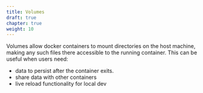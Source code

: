 ```yaml
---
title: Volumes
draft: true
chapter: true
weight: 10
---
```


Volumes allow docker containers to mount directories on the host machine, making any such files there accessible to the running container. This can be useful when users need:

- data to persist after the container exits.
- share data with other containers
- live reload functionality for local dev
